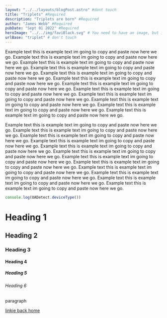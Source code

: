 ```yaml
---
layout: "../../layouts/blogPost.astro" #dont touch
title: "Triplets" #Required
description: "Triplets are born" #Required
author: "James Webb" #Required
pubDate: "Sept 01 2022" #Required
heroImage: "../../img/faviBlack.svg" # You need to have an image, but if you dont know how to resolve a path, I can for you
urlBase: "triplet" # don't touch
---
```



Example text this is example text im going to copy and paste now here we go.
Example text this is example text im going to copy and paste now here we go. 
Example text this is example text im going to copy and paste now here we go. 
Example text this is example text im going to copy and paste now here we go. 
Example text this is example text im going to copy and paste now here we go. 
Example text this is example text im going to copy and paste now here we go. 
Example text this is example text im going to copy and paste now here we go. 
Example text this is example text im going to copy and paste now here we go. 
Example text this is example text im going to copy and paste now here we go. 
Example text this is example text im going to copy and paste now here we go. 
Example text this is example text im going to copy and paste now here we go. 
Example text this is example text im going to copy and paste now here we go. 
 
Example text this is example text im going to copy and paste now here we go.
Example text this is example text im going to copy and paste now here we go. 
Example text this is example text im going to copy and paste now here we go. 
Example text this is example text im going to copy and paste now here we go. 
Example text this is example text im going to copy and paste now here we go. 
Example text this is example text im going to copy and paste now here we go. 
Example text this is example text im going to copy and paste now here we go. 
Example text this is example text im going to copy and paste now here we go. 
Example text this is example text im going to copy and paste now here we go. 
Example text this is example text im going to copy and paste now here we go. 
Example text this is example text im going to copy and paste now here we go. 
Example text this is example text im going to copy and paste now here we go. 


```javascript
console.log(UADetect.deviceType())
```


# Heading 1
## Heading 2
### Heading 3
#### Heading 4
##### Heading 5
###### Heading 6


paragraph

[linkie back home](secondPost.md)